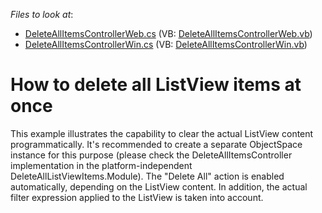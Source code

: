 <!-- default file list -->
*Files to look at*:

* [DeleteAllItemsControllerWeb.cs](./CS/DeleteAllListViewItems.Module.Web/DeleteAllItemsControllerWeb.cs) (VB: [DeleteAllItemsControllerWeb.vb](./VB/DeleteAllListViewItems.Module.Web/DeleteAllItemsControllerWeb.vb))
* [DeleteAllItemsControllerWin.cs](./CS/DeleteAllListViewItems.Module.Win/DeleteAllItemsControllerWin.cs) (VB: [DeleteAllItemsControllerWin.vb](./VB/DeleteAllListViewItems.Module.Win/DeleteAllItemsControllerWin.vb))
<!-- default file list end -->
# How to delete all ListView items at once


<p>This example illustrates the capability to clear the actual ListView content programmatically. It's recommended to create a separate ObjectSpace instance for this purpose (please check the DeleteAllItemsController implementation in the platform-independent DeleteAllListViewItems.Module). The "Delete All" action is enabled automatically, depending on the ListView content. In addition, the actual filter expression applied to the ListView is taken into account.</p>

<br/>


